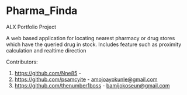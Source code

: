 # Pharma_Finda
ALX Portfolio Project

A web based application for locating nearest pharmacy or drug stores which have the queried drug in stock.
Includes feature such as proximity calculation and realtime direction

Contributors:
1. https://github.com/Nne85 - 
2. https://github.com/psamcyite - amojoayokunle@gmail.com
3. https://github.com/thenumber1boss - bamijokoseun@gmail.com
